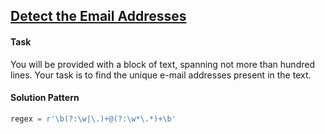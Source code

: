 ## [Detect the Email Addresses](https://www.hackerrank.com/challenges/detect-the-email-addresses/problem)

#### Task

You will be provided with a block of text, spanning not more than hundred lines. Your task is to find the unique e-mail addresses present in the text.

#### Solution Pattern

```python
regex = r'\b(?:\w|\.)+@(?:\w*\.*)+\b'
```

